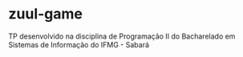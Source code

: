 # zuul-game
TP desenvolvido na disciplina de Programação II do Bacharelado em Sistemas de Informação do IFMG - Sabará
